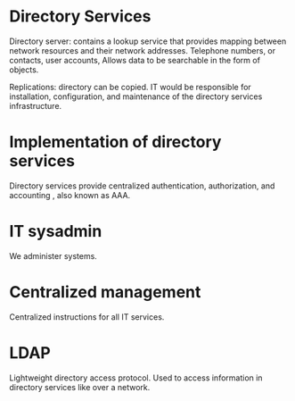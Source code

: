 # Directory Services
Directory server: contains a lookup service that provides mapping between network resources and their network addresses.
Telephone numbers, or contacts, user accounts, 
Allows data to be searchable in the form of objects.

Replications: directory can be copied. 
IT would be responsible for installation, configuration, and maintenance of the directory services infrastructure.


# Implementation of directory services
Directory services provide centralized authentication, authorization, and accounting , also known as AAA.

# IT sysadmin
We administer systems.

# Centralized management
Centralized instructions for all IT services.

# LDAP
Lightweight directory access protocol.
Used to access information in directory services like over a network.
